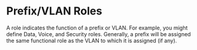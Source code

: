 # Prefix/VLAN Roles

A role indicates the function of a prefix or VLAN. For example, you might define Data, Voice, and Security roles. Generally, a prefix will be assigned the same functional role as the VLAN to which it is assigned (if any).

